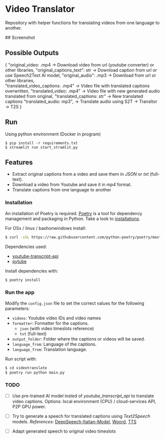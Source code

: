 # Video Translator


Repository with helper functions for translating videos from one language to another.

## Screenshot



## Possible Outputs

{
  "original_video: .mp4    -> Download video from url (youtube converter) or other libraries,
  "original_captions_text": str -> Download caption from url or use Speech2Text AI model,
  "original_audio": .mp3   -> Download from url or other libraries,              
  "translated_video_captions: .mp4" -> Video file with translated captions overwritten,
  "translated_video: .mp4" -> Video file with new generated audio translated from original,
  "translated_captions: str" -> New translated captions
  "translated_audio: mp3", -> Translate audio using S2T -> Transltor -> T2S
}
## Run

Using python environment (Docker in program)
```
$ pip install -r requirements.txt
$ streamlit run start_stramlit.py
```



## Features

- Extract original captions from a video and save them in *JSON*  or *txt* (full-text). 
- Download a video from Youtube and save it in *mp4* format.
- Translate captions from one language to another 


### Installation

An installation of Poetry is required. [Poetry](https://python-poetry.org/) is a tool for dependency management and packaging in Python. Take a look to [installations](https://python-poetry.org/docs/#osx--linux--bashonwindows-install-instructions).

For OSx / linux / bashonwindows install:
```bash
$ curl -sSL https://raw.githubusercontent.com/python-poetry/poetry/master/get-poetry.py | python -
```

Dependencies used:
- [youtube-transcript-api](https://github.com/jdepoix/youtube-transcript-api)
- [pytube](https://github.com/pytube/pytube)

Install dependencies with:
```bash
$ poetry install
```
### Run the app

Modify the `config.json` file to set the correct values for the following parameters:
- `videos`: Youtube video IDs and video names
- `formatter`: Formatter for the captions.
    - `json` (with video timeslots reference)
    - `txt` (full-text)
- `output_folder`: Folder where the captions or videos will be saved.
- `language_from`: Language of the captions. 
- `language_from`: Translation language.
  
Run script with: 
```bash
$ cd videotranslate
$ poetry run python main.py
```


### TODO
- [ ] Use pre-trained AI model insted of *youtube_transcript_api* to translate video captions. 
  Options: local environment (CPU) / cloud-services API, P2P GPU power.

- [ ]  Try to generate a speech for translated captions using *Text2Speech* models.
    *References:* [DeepSpeech-Italian-Model](https://github.com/MozillaItalia/DeepSpeech-Italian-Model), [Woord](https://www.getwoord.com/),
[TTS](https://github.com/mozilla/TTS)

- [ ] Adapt generated speech to original video timeslots 

